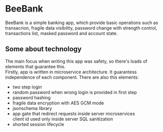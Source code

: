 # BeeBank

BeeBank is a simple banking app, which provide basic operations such as transacrion, fragile data visibility, password change with strength control, transactions list, masked password and account state.

## Some about technology
The main focus when writing this app was safety, so there's loads of elements that guarantee this. \
Firstly, app is written in microservice architecture. It guarantess independence of each component.
There are also this elements:
<ul>
  <li>two step login</li>
  <li>random password when wrong login is provided in first step</li>
  <li>password hashing</li>
  <li>fragile data encryption with AES GCM mode</li>
  <li>jsonschema library</li>
  <li>app gate that redirect requests inside server microservices</li>
  <id>client id used only inside server</id>
  <id>SQL sanitization</id>
  <li>shorted session lifecycle</li>
</ul>
